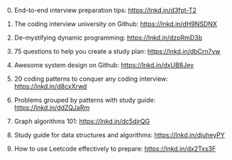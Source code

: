 
0. End-to-end interview preparation tips: https://lnkd.in/d3fpt-T2

1. The coding interview university on Github: https://lnkd.in/dH9NSDNX

2. De-mystifying dynamic programming: https://lnkd.in/dzpRmD3b

3. 75 questions to help you create a study plan: https://lnkd.in/dbCrn7yw 

4. Awesome system design on Github: https://lnkd.in/dxUB8Jey

5. 20 coding patterns to conquer any coding interview: https://lnkd.in/d8cxXrwd

6. Problems grouped by patterns with study guide: https://lnkd.in/ddZQJaRm

7. Graph algorithms 101: https://lnkd.in/dc5djrQG

8. Study guide for data structures and algorithms: https://lnkd.in/djuheyPY

9. How to use Leetcode effectively to prepare: https://lnkd.in/dx2Txs3F
